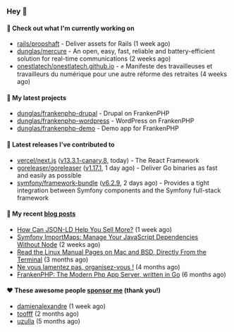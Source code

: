 ### Hey 👋

#### 👷 Check out what I'm currently working on

- [rails/propshaft](https://github.com/rails/propshaft) - Deliver assets for Rails (1 week ago)
- [dunglas/mercure](https://github.com/dunglas/mercure) - An open, easy, fast, reliable and battery-efficient solution for real-time communications (2 weeks ago)
- [onestlatech/onestlatech.github.io](https://github.com/onestlatech/onestlatech.github.io) - ✊ Manifeste des travailleuses et travailleurs du numérique pour une autre réforme des retraites (4 weeks ago)

#### 🌱 My latest projects

- [dunglas/frankenphp-drupal](https://github.com/dunglas/frankenphp-drupal) - Drupal on FrankenPHP
- [dunglas/frankenphp-wordpress](https://github.com/dunglas/frankenphp-wordpress) - WordPress on FrankenPHP
- [dunglas/frankenphp-demo](https://github.com/dunglas/frankenphp-demo) - Demo app for FrankenPHP

#### 🔭 Latest releases I've contributed to

- [vercel/next.js](https://github.com/vercel/next.js) ([v13.3.1-canary.8](https://github.com/vercel/next.js/releases/tag/v13.3.1-canary.8), today) - The React Framework
- [goreleaser/goreleaser](https://github.com/goreleaser/goreleaser) ([v1.17.1](https://github.com/goreleaser/goreleaser/releases/tag/v1.17.1), 1 day ago) - Deliver Go binaries as fast and easily as possible
- [symfony/framework-bundle](https://github.com/symfony/framework-bundle) ([v6.2.9](https://github.com/symfony/framework-bundle/releases/tag/v6.2.9), 2 days ago) - Provides a tight integration between Symfony components and the Symfony full-stack framework

#### 📜 My recent [blog posts](https://dunglas.fr)

- [How Can JSON-LD Help You Sell More?](https://dunglas.dev/2023/04/how-can-json-ld-help-you-sell-more/) (1 week ago)
- [Symfony ImportMaps: Manage Your JavaScript Dependencies Without Node](https://dunglas.dev/2023/03/symfony-importmaps-manage-your-javascript-dependencies-without-node/) (2 weeks ago)
- [Read the Linux Manual Pages on Mac and BSD, Directly From the Terminal](https://dunglas.dev/2022/12/read-the-linux-manual-pages-on-mac-and-bsd-directly-from-the-terminal/) (3 months ago)
- [Ne vous lamentez pas, organisez-vous !](https://dunglas.dev/2022/12/ne-vous-lamentez-pas-organisez-vous/) (4 months ago)
- [FrankenPHP: The Modern Php App Server, written in Go](https://dunglas.dev/2022/10/frankenphp-the-modern-php-app-server-written-in-go/) (6 months ago)

#### ❤️ These awesome people [sponsor me](https://github.com/sponsors/dunglas) (thank you!)

- [damienalexandre](https://github.com/damienalexandre) (1 week ago)
- [toofff](https://github.com/toofff) (2 months ago)
- [uzulla](https://github.com/uzulla) (5 months ago)
